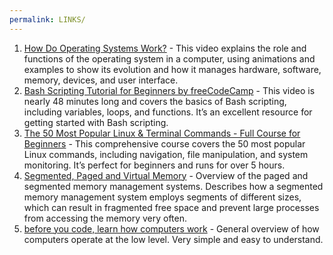 ```yaml
---
permalink: LINKS/
---
```


1. [How Do Operating Systems Work?](https://www.youtube.com/watch?v=GjNp0bBrjmU) - This video explains the role and functions of the operating system in a computer, using animations and examples to show its evolution and how it manages hardware, software, memory, devices, and user interface.
2. [Bash Scripting Tutorial for Beginners by freeCodeCamp](https://www.youtube.com/watch?v=tK9Oc6AEnR4) - This video is nearly 48 minutes long and covers the basics of Bash scripting, including variables, loops, and functions. It’s an excellent resource for getting started with Bash scripting.
3. [The 50 Most Popular Linux & Terminal Commands - Full Course for Beginners](https://www.youtube.com/watch?v=ZtqBQ68cfJc) - This comprehensive course covers the 50 most popular Linux commands, including navigation, file manipulation, and system monitoring. It’s perfect for beginners and runs for over 5 hours.
4. [Segmented, Paged and Virtual Memory](https://youtu.be/p9yZNLeOj4s?si=LdF5Ex_rkvqIIvmW) - Overview of the paged and segmented memory management systems.  Describes how a segmented memory management system employs segments of different sizes, which can result in fragmented free space and prevent large processes from accessing the memory very often.
5. [before you code, learn how computers work](https://youtu.be/97i2BAUw5Xc?si=Xq8GVFGL8plpBRoT) - General overview of how computers operate at the low level. Very simple and easy to understand.

